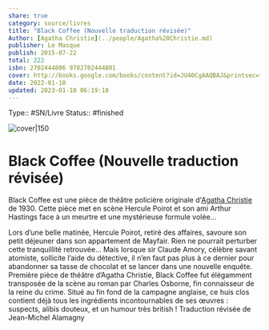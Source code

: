 ```yaml
---
share: true 
category: source/livres
title: "Black Coffee (Nouvelle traduction révisée)"
Author: [Agatha Christie](../people/Agatha%20Christie.md)
publisher: Le Masque
publish: 2015-07-22
total: 222
isbn: 2702444806 9782702444801
cover: http://books.google.com/books/content?id=JU40CgAAQBAJ&printsec=frontcover&img=1&zoom=1&edge=curl&source=gbs_api
date: 2022-01-10
updated: 2023-01-10 06:19:18
---
```

Type:: #SN/Livre 
Status:: #finished 

![cover|150](http://books.google.com/books/content?id=JU40CgAAQBAJ&printsec=frontcover&img=1&zoom=1&edge=curl&source=gbs_api)

# Black Coffee (Nouvelle traduction révisée)

Black Coffee est une pièce de théâtre policière originale d'[Agatha Christie](../people/Agatha%20Christie.md) de 1930. Cette pièce met en scène Hercule Poirot et son ami Arthur Hastings face à un meurtre et une mystérieuse formule volée... 

Lors d’une belle matinée, Hercule Poirot, retiré des affaires, savoure son petit déjeuner dans son appartement de Mayfair. Rien ne pourrait perturber cette tranquillité retrouvée... Mais lorsque sir Claude Amory, célèbre savant atomiste, sollicite l’aide du détective, il n’en faut pas plus à ce dernier pour abandonner sa tasse de chocolat et se lancer dans une nouvelle enquête. Première pièce de théâtre d’Agatha Christie, Black Coffee fut élégamment transposée de la scène au roman par Charles Osborne, fin connaisseur de la reine du crime. Situé au fin fond de la campagne anglaise, ce huis clos contient déjà tous les ingrédients incontournables de ses œuvres : suspects, alibis douteux, et un humour très british ! Traduction révisée de Jean-Michel Alamagny